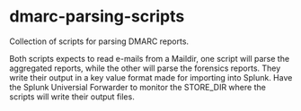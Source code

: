 # dmarc-parsing-scripts
Collection of scripts for parsing DMARC reports.

Both scripts expects to read e-mails from a Maildir, one script will parse the aggregated reports, while the other will
parse the forensics reports. They write their output in a key value format made for importing into Splunk. Have the Splunk
Universial Forwarder to monitor the STORE_DIR where the scripts will write their output files.

